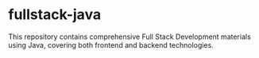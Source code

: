 # fullstack-java
This repository contains comprehensive Full Stack Development materials using Java, covering both frontend and backend technologies.
